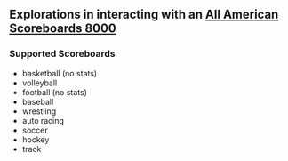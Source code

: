 ## Explorations in interacting with an [All American Scoreboards 8000](https://www.allamericanscoreboards.com/8000-series/)

### Supported Scoreboards
- basketball (no stats)
- volleyball
- football (no stats)
- baseball
- wrestling
- auto racing
- soccer
- hockey
- track